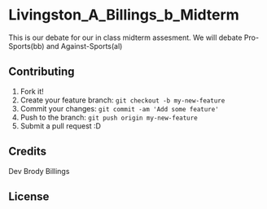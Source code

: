 # Livingston_A_Billings_b_Midterm

This is our debate for our in class midterm assesment. We will debate Pro-Sports(bb) and Against-Sports(al)

## Contributing

1. Fork it!
2. Create your feature branch: `git checkout -b my-new-feature`
3. Commit your changes: `git commit -am 'Add some feature'`
4. Push to the branch: `git push origin my-new-feature`
5. Submit a pull request :D


## Credits

Dev Brody Billings

## License
